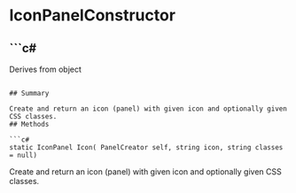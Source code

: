 # IconPanelConstructor

## ```c#
Derives from object
```

## Summary

Create and return an icon (panel) with given icon and optionally given CSS classes.
## Methods

```c#
static IconPanel Icon( PanelCreator self, string icon, string classes = null) 
```
Create and return an icon (panel) with given icon and optionally given CSS classes.

